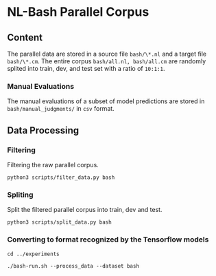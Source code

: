 # NL-Bash Parallel Corpus

## Content

The parallel data are stored in a source file `bash/\*.nl` and a target file `bash/\*.cm`.
The entire corpus `bash/all.nl, bash/all.cm` are randomly splited into train, dev, and test set with a ratio of `10:1:1`.

### Manual Evaluations

The manual evaluations of a subset of model predictions are stored in `bash/manual_judgments/` in `csv` format.


## Data Processing

### Filtering
Filtering the raw parallel corpus.
```
python3 scripts/filter_data.py bash
```

### Spliting
Split the filtered parallel corpus into train, dev and test.
```
python3 scripts/split_data.py bash
```

### Converting to format recognized by the Tensorflow models
```
cd ../experiments

./bash-run.sh --process_data --dataset bash
```